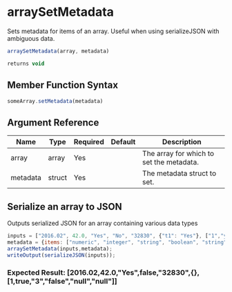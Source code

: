 # arraySetMetadata

Sets metadata for items of an array. Useful when using serializeJSON with ambiguous data.

```javascript
arraySetMetadata(array, metadata)
```

```javascript
returns void
```

## Member Function Syntax

```javascript
someArray.setMetadata(metadata)
```

## Argument Reference

| Name | Type | Required | Default | Description |
| --- | --- | --- | --- | --- |
| array | array | Yes |  | The array for which to set the metadata. |
| metadata | struct | Yes |  | The metadata struct to set. |

## Serialize an array to JSON

Outputs serialized JSON for an array containing various data types

```javascript
inputs = ["2016.02", 42.0, "Yes", "No", "32830", {"t1": "Yes"}, ["1","yes","3",false,"null","null"]];
metadata = {items: ["numeric", "integer", "string", "boolean", "string", {t1: {type:"string",ignore:true}}, {items: ["integer","boolean","string","string","string","null"]}]};
arraySetMetadata(inputs,metadata);
writeOutput(serializeJSON(inputs));
```

### Expected Result: [2016.02,42.0,"Yes",false,"32830",{},[1,true,"3","false","null","null"]]
